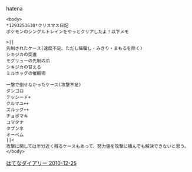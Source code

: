 
hatena

```
<body>
*1293253630*クリスマス日記
ポケモンのシングルトレインをやっとクリアしたよ！以下メモ

>||
先制されたケース(速度不足、ただし猫騙し・みきり・まもるを除く)
シキジカの突進
モグリューの先制の爪
シキジカの甘える
ミルホッグの催眠術

一撃で倒せなかったケース(攻撃不足)
ダンゴロ
テッシード+
クルマユ++
ズルッグ++
チョボマキ
コマタナ
タブンネ
オーベム
||<
攻撃に関しては半分近く残るケースもあって、努力値を攻撃に積んでも解決できないと思う。
</body>
```


[はてなダイアリー 2010-12-25](https://nishiohirokazu.hatenadiary.org/archive/2010/12/25)
